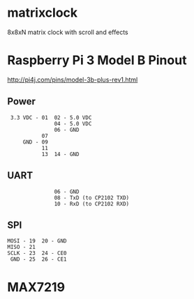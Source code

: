 # matrixclock
8x8xN matrix clock with scroll and effects

Raspberry Pi 3 Model B Pinout
=============================

http://pi4j.com/pins/model-3b-plus-rev1.html

Power
-----

```
 3.3 VDC - 01  02 - 5.0 VDC
               04 - 5.0 VDC
               06 - GND
           07
     GND - 09  
           11  
           13  14 - GND
```

UART
----

```
               06 - GND
               08 - TxD (to CP2102 TXD)
               10 - RxD (to CP2102 RXD)
```

SPI
---

```
MOSI - 19  20 - GND
MISO - 21
SCLK - 23  24 - CE0
 GND - 25  26 - CE1
```


MAX7219
=======


